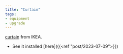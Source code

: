 ```yaml
---
title: "Curtain"
tags:
- equipment
- upgrade
---
```

[curtain](https://www.ikea.com/us/en/p/ritva-curtains-with-tie-backs-1-pair-white-00323514/) from IKEA.
- See it installed [here]({{<ref "post/2023-07-09">}})